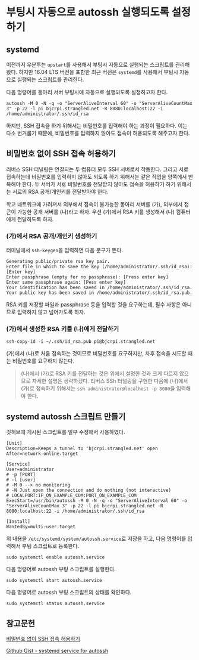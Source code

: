 # 부팅시 자동으로 autossh 실행되도록 설정하기

## systemd
이전까지 우분투는 `upstart`를 사용해서 부팅시 자동으로 실행되는 스크립트를 관리해왔다. 하지만 16.04 LTS 버전을 포함한 최근 버전은 `systemd`를 사용해서 부팅시 자동으로 실행되는 스크립트를 관리한다.

다음 명령어를 동아리 서버 부팅시에 자동으로 실행되도록 설정하고자 한다.

```
autossh -M 0 -N -q -o "ServerAliveInterval 60" -o "ServerAliveCountMax 3" -p 22 -l pi bjcrpi.strangled.net -R 8080:localhost:22 -i /home/administrator/.ssh/id_rsa
```

하지만, SSH 접속을 하기 위해서는 비밀번호를 입력해야 하는 과정이 필요하다. 이는 다소 번거롭기 때문에, 비밀번호를 입력하지 않아도 접속이 허용되도록 해주고자 한다.

## 비밀번호 없이 SSH 접속 허용하기
리버스 SSH 터널링은 연결되는 두 컴퓨터 모두 SSH 서버로서 작동한다. 그리고 서로 접속하는데 비밀번호를 입력하지 않아도 되도록 하기 위해서는 같은 작업을 양쪽에서 반복해야 한다. 두 서버가 서로 비밀번호를 전달받지 않아도 접속을 허용하기 하기 위해서는 서로의 RSA 공개/개인키를 전달받아야 한다.

학교 네트워크에 가려져서 외부에서 접속이 불가능한 동아리 서버를 (가), 외부에서 접근이 가능한 공개 서버를 (나)라고 하자. 우선 (가)에서 RSA 키를 생성해서 (나) 컴퓨터에게 전달하도록 하자.

### (가)에서 RSA 공개/개인키 생성하기
터미널에서 `ssh-keygen`을 입력하면 다음 문구가 뜬다.
```
Generating public/private rsa key pair.
Enter file in which to save the key (/home/administrator/.ssh/id_rsa):[Enter key]
Enter passphrase (empty for no passphrase): [Press enter key]
Enter same passphrase again: [Pess enter key]
Your identification has been saved in /home/administrator/.ssh/id_rsa.
Your public key has been saved in /home/administrator/.ssh/id_rsa.pub.
```
RSA 키를 저장할 파일과 passphrase 등을 입력할 것을 요구하는데, 필수 사항은 아니므로 입력하지 않고 넘어가도록 하자.

### (가)에서 생성한 RSA 키를 (나)에게 전달하기
```
ssh-copy-id -i ~/.ssh/id_rsa.pub pi@bjcrpi.strangled.net
```
(가)에서 (나)로 처음 접속하는 것이므로 비밀번호를 요구하지만, 차후 접속을 시도할 때는 비밀번호를 요구하지 않는다.

> (나)에서 (가)로 RSA 키를 전달하는 것은 위에서 설명한 것과 크게 다르지 않으므로 자세한 설명은 생략하겠다. 리버스 SSh 터널링을 구현한 다음에 (나)에서 (가)로 접속하기 위해서는 `ssh administrator@localhost -p 8080`을 입력해야 한다.

## systemd autossh 스크립트 만들기

깃허브에 게시된 스크립트를 일부 수정해서 사용하였다.

```
[Unit]
Description=Keeps a tunnel to 'bjcrpi.strangled.net' open
After=network-online.target

[Service]
User=administrator
# -p [PORT]
# -l [user]
# -M 0 --> no monitoring
# -N Just open the connection and do nothing (not interactive)
# LOCALPORT:IP_ON_EXAMPLE_COM:PORT_ON_EXAMPLE_COM
ExecStart=/usr/bin/autossh -M 0 -N -q -o "ServerAliveInterval 60" -o "ServerAliveCountMax 3" -p 22 -l pi bjcrpi.strangled.net -R 8080:localhost:22 -i /home/administrator/.ssh/id_rsa

[Install]
WantedBy=multi-user.target
```

위 내용을 `/etc/systemd/system/autossh.service`로 저장을 하고, 다음 명령어를 입력해서 부팅 스크립트로 등록한다.

```
sudo systemctl enable autossh.service
```

다음 명령어로 autossh 부팅 스크립트를 실행한다.
```
sudo systemctl start autossh.service
```

다음 명령어로 autossh 부팅 스크립트의 상태를 확인하다.
```
sudo systemctl status autossh.service
```

## 참고문헌

[비밀번호 없이 SSH 접속 허용하기](http://www.thegeekstuff.com/2008/11/3-steps-to-perform-ssh-login-without-password-using-ssh-keygen-ssh-copy-id/)

[Github Gist - systemd service for autossh](https://gist.github.com/thomasfr/9707568)
